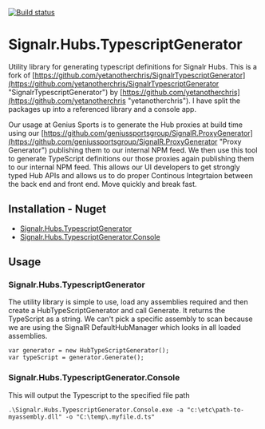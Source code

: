 [![Build status](https://ci.appveyor.com/api/projects/status/uwhg9nwo62kx2fif?svg=true)](https://ci.appveyor.com/project/cjbhaines/signalr-hubs-typescriptgenerator)

# Signalr.Hubs.TypescriptGenerator
Utility library for generating typescript definitions for Signalr Hubs. This is a fork of [https://github.com/yetanotherchris/SignalrTypescriptGenerator](https://github.com/yetanotherchris/SignalrTypescriptGenerator "SignalrTypescriptGenerator") by [https://github.com/yetanotherchris](https://github.com/yetanotherchris "yetanotherchris"). I have split the packages up into a referenced library and a console app.

Our usage at Genius Sports is to generate the Hub proxies at build time using our [https://github.com/geniussportsgroup/SignalR.ProxyGenerator](https://github.com/geniussportsgroup/SignalR.ProxyGenerator "Proxy Generator") publishing them to our internal NPM feed. We then use this tool to generate TypeScript definitions our those proxies again publishing them to our internal NPM feed. This allows our UI developers to get strongly typed Hub APIs and allows us to do proper Continous Integrtaion between the back end and front end. Move quickly and break fast.


## Installation - Nuget

- [Signalr.Hubs.TypescriptGenerator](https://www.nuget.org/packages/Signalr.Hubs.TypescriptGenerator "Signalr.Hubs.TypeScriptGenerator")
- [Signalr.Hubs.TypescriptGenerator.Console](https://www.nuget.org/packages/Signalr.Hubs.TypescriptGenerator.Console "Signalr.Hubs.TypeScriptGenerator.Console")

## Usage

### Signalr.Hubs.TypescriptGenerator
The utility library is simple to use, load any assemblies required and then create a HubTypeScriptGenerator and call Generate. It returns the TypeScript as a string. We can't pick a specific assembly to scan because we are using the SignalR DefaultHubManager which looks in all loaded assemblies.

	var generator = new HubTypeScriptGenerator();
	var typeScript = generator.Generate();


### Signalr.Hubs.TypescriptGenerator.Console
This will output the Typescript to the specified file path

    .\Signalr.Hubs.TypescriptGenerator.Console.exe -a "c:\etc\path-to-myassembly.dll" -o "C:\temp\.myfile.d.ts"